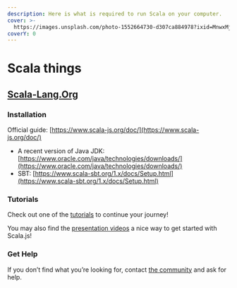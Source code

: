 ```yaml
---
description: Here is what is required to run Scala on your computer.
cover: >-
  https://images.unsplash.com/photo-1552664730-d307ca884978?ixid=MnwxMjA3fDB8MHxwaG90by1wYWdlfHx8fGVufDB8fHx8&ixlib=rb-1.2.1&auto=format&fit=crop&w=2970&q=80
coverY: 0
---
```


# Scala things

## [Scala-Lang.Org](https://scala-lang.org)

### Installation

Official guide: [https://www.scala-js.org/doc/](https://www.scala-js.org/doc/)

* A recent version of Java JDK: [https://www.oracle.com/java/technologies/downloads/](https://www.oracle.com/java/technologies/downloads/)
* SBT: [https://www.scala-sbt.org/1.x/docs/Setup.html](https://www.scala-sbt.org/1.x/docs/Setup.html)

### Tutorials

Check out one of the [tutorials](https://www.scala-js.org/doc/tutorial/) to continue your journey!

You may also find the [presentation videos](https://www.scala-js.org/community/presentations.html) a nice way to get started with Scala.js!

### Get Help

If you don’t find what you’re looking for, contact [the community](https://www.scala-js.org/community/) and ask for help.
